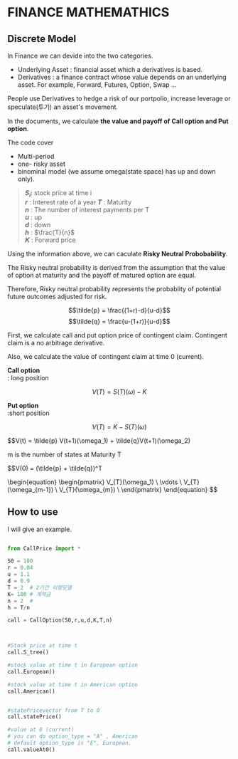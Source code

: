 # **FINANCE MATHEMATHICS**

## Discrete Model

In Finance we can devide into the two categories.  
* Underlying Asset : financial asset which  a derivatives is based.
*  Derivatives : a finance contract whose value depends on an underlying asset. For example, Forward, Futures, Option, Swap ...

People use Derivatives to hedge a risk of our portpolio, increase leverage or speculate(투기) an asset's movement. 

In the documents, we calculate **the value and payoff of Call option and Put option**.

The code cover 
* Multi-period
* one- risky asset
* binominal model (we assume omega(state space) has up and down only).



<!-- crl + alt = multi cusor -->
>**$S_i$**: stock price at time i  
**$r$** : Interest rate of a year 
**$T$** : Maturity   
**$n$** :  The number of interest payments per T  
**$u$** :  up  
**$d$** :  down  
**$h$** :  $\frac{T}{n}$  
**$K$** :  Forward price

Using the information above, we can caculate **Risky Neutral Probobability**. 

The Risky neutral probability is derived from the assumption that the value of option at maturity and the payoff of matured option are equal.

Therefore, Risky neutral probability represents the probablity of potential future outcomes adjusted for risk.


$$\tilde{p} = \frac{(1+r)-d}{u-d}$$
$$\tilde{q} = \frac{u-(1+r)}{u-d}$$

First, we calculate call and put option price of contingent claim. Contingent claim is a no arbitrage derivative. 

Also, we calculate the value of contingent claim at time 0 (current).

**Call option**  
: long position

 $$V(T) = S(T)(\omega) - K$$


**Put option**  
:short position

 $$V(T) = K- S(T)(\omega)$$



$$V(t) = \tilde{p} V(t+1)(\omega_1) + \tilde{q}V(t+1)(\omega_2)


m is the number of states at Maturity T

$$V(0) = (\tilde{p} + \tilde{q})^T 

\begin{equation}
   \begin{pmatrix} 
   V_{T}(\omega_1)  \\
   \vdots \\
   V_{T}(\omega_{m-1})  \\
   V_{T}(\omega_{m})  \\
   \end{pmatrix} 
\end{equation}
$$

## How to use

I will give an example.

```python

from CallPrice import *

S0 = 100
r = 0.04
u = 1.1
d = 0.9
T = 2  # 2기간 이항모델
K= 100 # 계약금
n = 2  #
h = T/n

call = CallOption(S0,r,u,d,K,T,n)



#Stock price at time t
call.S_tree()

#stock value at time t in European option
call.European()

#stock value at time t in American option
call.American()


#statePricevector from T to 0
call.statePrice()

#value at 0 (current)
# you can do option_type = "A" , American 
# default option_type is "E", European.
call.valueAt0()
